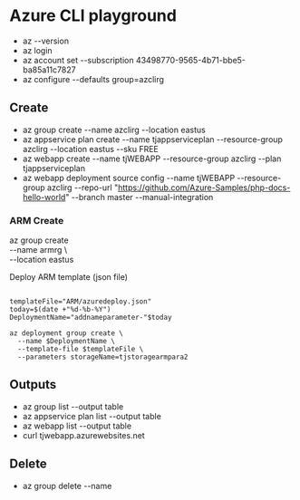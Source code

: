 # Azure CLI playground
* az --version   
* az login
* az account set --subscription 43498770-9565-4b71-bbe5-ba85a11c7827
* az configure --defaults group=azclirg



## Create 

* az group create --name azclirg --location eastus
* az appservice plan create --name tjappserviceplan --resource-group azclirg --location eastus --sku FREE
* az webapp create --name tjWEBAPP --resource-group azclirg --plan tjappserviceplan
* az webapp deployment source config --name tjWEBAPP --resource-group azclirg --repo-url "https://github.com/Azure-Samples/php-docs-hello-world" --branch master --manual-integration

### ARM Create 

az group create \
--name armrg \                        
  --location eastus     

Deploy ARM template (json file)

```

templateFile="ARM/azuredeploy.json"
today=$(date +"%d-%b-%Y")
DeploymentName="addnameparameter-"$today

az deployment group create \
  --name $DeploymentName \
  --template-file $templateFile \
  --parameters storageName=tjstoragearmpara2
```

## Outputs

* az group list --output table
* az appservice plan list --output table
* az webapp list --output table  
* curl tjwebapp.azurewebsites.net   


## Delete 

* az group delete --name 


